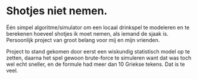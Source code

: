 # Shotjes niet nemen.

Één simpel algoritme/simulator om een locaal drinkspel te modeleren en te berekenen hoeveel shotjes ik moet nemen, als iemand de sjaak is.
Persoonlijk project van groot belang voor mij en mijn vrienden.

Project to stand gekomen door eerst een wiskundig statistisch model op te zetten, daarna het spel gewoon brute-force te simuleren want dat was toch wel echt sneller, en de formule had meer dan 10 Griekse tekens. Dat is te veel.
